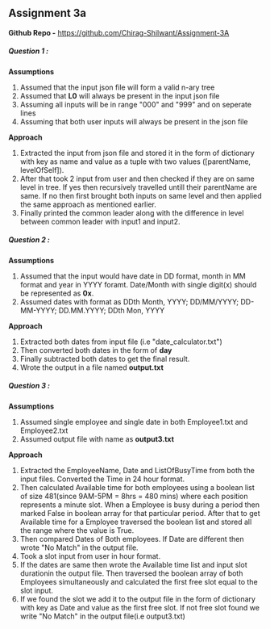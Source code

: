 ## Assignment 3a
**Github Repo -** https://github.com/Chirag-Shilwant/Assignment-3A 
##### Question 1 :
**Assumptions**
1. Assumed that the input json file will form a valid n-ary tree
2. Assumed that **L0** will always be present in the input json file
3. Assuming all inputs will be in range "000" and "999" and on seperate lines 
4. Assuming that both user inputs will always be present in the json file 

**Approach**
1. Extracted the input from json file and stored it in the form of dictionary with key as name and value as a tuple with two values ([parentName, levelOfSelf]). 
2. After that took 2 input from user and then checked if they are on same level in tree. If yes then recursively travelled untill their parentName are same. If no then first brought both inputs on same level and then applied the same approach as mentioned earlier.   
3. Finally printed the common leader along with the difference in level between common leader with input1 and input2.

##### Question 2 :
**Assumptions**
1.  Assumed that the input would have date in DD format, month in MM format and year in YYYY foramt. Date/Month with single digit(x) should be represented as **0x**.
2.  Assumed dates with format as DDth Month, YYYY; DD/MM/YYYY; DD-MM-YYYY; DD.MM.YYYY; DDth Mon, YYYY

**Approach**
1. Extracted both dates from input file (i.e "date_calculator.txt")  
2. Then converted both dates in the form of **day**   
3. Finally subtracted both dates to get the final result.
4. Wrote the output in a file named **output.txt** 

##### Question 3 :
**Assumptions**
1.  Assumed single employee and single date in both Employee1.txt and Employee2.txt
2.  Assumed output file with name as **output3.txt**

**Approach**
1. Extracted the EmployeeName, Date and ListOfBusyTime from both the input files. Converted the Time in 24 hour format.
2. Then calculated Available time for both employees using a boolean list of size 481(since 9AM-5PM = 8hrs = 480 mins) where each position represents a minute slot. When a Employee is busy during a period then marked False in boolean array for that particular period. After that to get Available time for a Employee traversed the boolean list and stored all the range where the value is True.  
3. Then compared Dates of Both employees. If Date are different then wrote "No Match" in the output file.
4. Took a slot input from user in hour format.
5. If the dates are same then wrote the Available time list and input slot durationin the output file. Then traversed the boolean array of both Employees simultaneously and calculated the first free slot equal to the slot input.
6. If we found the slot we add it to the output file in the form of dictionary with key as Date and value as the first free slot. If not free slot found we write "No Match" in the output file(i.e output3.txt)

